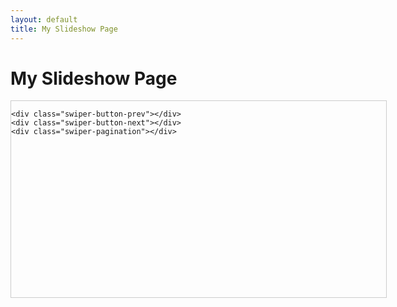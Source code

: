 ```yaml
---
layout: default
title: My Slideshow Page
---
```


# My Slideshow Page

<!-- A wrapper to control overall size/position -->
<div style="width: 600px; margin: 0 auto; border: 1px solid #ccc;">
  <!-- The actual Swiper container -->
  <div class="swiper-container" style="width: 100%; height: 300px; position: relative;">
    <div class="swiper-wrapper">
      <div class="swiper-slide"></div>
      <div class="swiper-slide"></div>
      <div class="swiper-slide"></div>
    </div>
    
    <div class="swiper-button-prev"></div>
    <div class="swiper-button-next"></div>
    <div class="swiper-pagination"></div>
  </div>
</div>


<!-- Swiper JS & CSS from CDN -->
<link
  rel="stylesheet"
  href="https://unpkg.com/swiper@latest/swiper-bundle.min.css">
<script src="https://unpkg.com/swiper@latest/swiper-bundle.min.js"></script>

<script>
  var mySwiper = new Swiper('.swiper-container', {
    loop: true,
    pagination: { el: '.swiper-pagination', },
    navigation: {
      nextEl: '.swiper-button-next',
      prevEl: '.swiper-button-prev',
    },
  });
</script>
